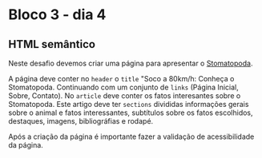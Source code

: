 # Bloco 3 - dia 4

## HTML semântico

Neste desafio devemos criar uma página para apresentar o [Stomatopoda](https://www.nationalgeographic.com/science/phenomena/2014/07/03/natures-most-amazing-eyes-just-got-a-bit-weirder/).

A página deve conter no `header` o `title` "Soco a 80km/h: Conheça o Stomatopoda. Continuando com um conjunto de `links` (Página Inicial, Sobre, Contato). No `article` deve conter os fatos interesantes sobre o Stomatopoda. Este artigo deve ter `sections` divididas informações gerais sobre o animal e fatos interessantes, subtítulos sobre os fatos escolhidos, destaques, imagens, bibliográfias e rodapé.

Após a criação da página é importante fazer a validação de acessibilidade da página.
